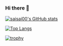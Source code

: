 ### Hi there 👋

<!--
**saisai00/saisai00** is a ✨ _special_ ✨ repository because its `README.md` (this file) appears on your GitHub profile.

Here are some ideas to get you started:

- 🔭 I’m currently a master 
- 🌱 I’m currently learning ...
- 👯 I’m looking to collaborate on ...
- 🤔 I’m looking for help with ...
- 💬 Ask me about ...
- 📫 How to reach me: ...
- 😄 Pronouns: ...
- ⚡ Fun fact: ...
-->

[![saisai00's GitHub stats](https://github-readme-stats.vercel.app/api?username=saisai00)](https://github.com/anuraghazra/github-readme-stats)

[![Top Langs](https://github-readme-stats.vercel.app/api/top-langs/?username=saisai00)](https://github.com/anuraghazra/github-readme-stats)

[![trophy](https://github-profile-trophy.vercel.app/?username=saisai00)](https://github.com/ryo-ma/github-profile-trophy)
